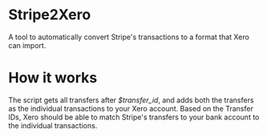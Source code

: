 # Stripe2Xero
A tool to automatically convert Stripe's transactions to a format that Xero can import.


# How it works
The script gets all transfers after *$transfer_id*, and adds both the transfers as the individual transactions to your Xero account. Based on the Transfer IDs, Xero should be able to match Stripe's transfers to your bank account to the individual transactions.
